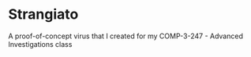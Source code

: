 # Strangiato
A proof-of-concept virus that I created for my COMP-3-247 - Advanced Investigations class
